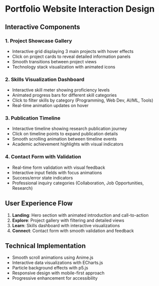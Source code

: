 # Portfolio Website Interaction Design

## Interactive Components

### 1. Project Showcase Gallery
- Interactive grid displaying 3 main projects with hover effects
- Click on project cards to reveal detailed information panels
- Smooth transitions between project views
- Technology stack visualization with animated icons

### 2. Skills Visualization Dashboard
- Interactive skill meter showing proficiency levels
- Animated progress bars for different skill categories
- Click to filter skills by category (Programming, Web Dev, AI/ML, Tools)
- Real-time animation updates on hover

### 3. Publication Timeline
- Interactive timeline showing research publication journey
- Click on timeline points to expand publication details
- Smooth scrolling animation between timeline events
- Academic achievement highlights with visual indicators

### 4. Contact Form with Validation
- Real-time form validation with visual feedback
- Interactive input fields with focus animations
- Success/error state indicators
- Professional inquiry categories (Collaboration, Job Opportunities, Research)

## User Experience Flow
1. **Landing**: Hero section with animated introduction and call-to-action
2. **Explore**: Project gallery with filtering and detailed views
3. **Learn**: Skills dashboard with interactive visualizations
4. **Connect**: Contact form with smooth validation and feedback

## Technical Implementation
- Smooth scroll animations using Anime.js
- Interactive data visualizations with ECharts.js
- Particle background effects with p5.js
- Responsive design with mobile-first approach
- Progressive enhancement for accessibility
